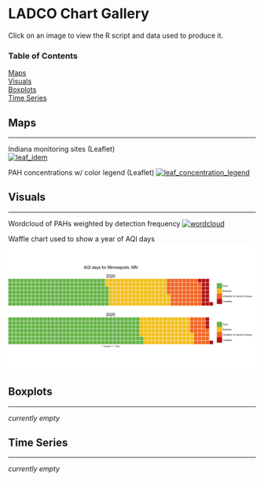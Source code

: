 # LADCO Chart Gallery
Click on an image to view the R script and data used to produce it.  

### Table of Contents  
[Maps](#maps)  
[Visuals](#visuals)  
[Boxplots](#boxplots)  
[Time Series](#timeseries)  

## Maps <a name="maps"/>
___  

Indiana monitoring sites (Leaflet)  
[![leaf_idem](https://cloud.githubusercontent.com/assets/6283030/11043260/7b503334-86e1-11e5-904f-8fba804f0c79.PNG "Click to view R script")](https://github.com/LADCO/chart-gallery/blob/master/R/maps/leaflet_sites.Rmd)  
  
  
PAH concentrations w/ color legend (Leaflet)
[![leaf_concentration_legend](https://cloud.githubusercontent.com/assets/6283030/11069881/18463d7a-879e-11e5-90f2-aaa815bb918d.PNG "Click to view R script")](https://github.com/LADCO/chart-gallery/blob/master/R/maps/leaflet_concentration_legend.Rmd)  


## Visuals <a name="visuals"/>
___  

Wordcloud of PAHs weighted by detection frequency
[![wordcloud](https://cloud.githubusercontent.com/assets/6283030/11045997/49742230-86f0-11e5-8d00-51c8dc9fcc09.png "Click to view R script")](https://github.com/LADCO/chart-gallery/blob/master/R/visuals/wordcloud.Rmd)  


Waffle chart used to show a year of AQI days
[![stacked waffle](R/visuals/images/waffles_stack.png "Click to view R script")](https://github.com/LADCO/chart-gallery/blob/master/R/visuals/waffle_chart.Rmd) 



## Boxplots <a name="boxplots"/>
___  

_currently empty_

## Time Series <a name="timeseries"/>
___  

_currently empty_
